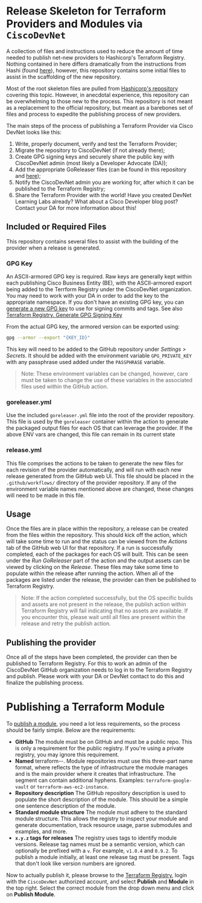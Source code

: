 # Release Skeleton for Terraform Providers and Modules via `CiscoDevNet`

A collection of files and instructions used to reduce the amount of time needed to publish net-new providers to Hashicorp's Terraform Registry.  Nothing contained in here differs dramatically from the instructions from Hashi (found [here](https://www.terraform.io/docs/registry/providers/publishing.html)), however, this repository contains some initial files to assist in the scaffolding of the new repository.

Most of the root skeleton files are pulled from [Hashicorp's repository](https://github.com/hashicorp/terraform-provider-scaffolding) covering this topic.  However, in anecdotal experience, this repository can be overwhelming to those new to the process.  This repository is not meant as a replacement to the official repository, but meant as a barebones set of files and process to expedite the publishing process of new providers. 

The main steps of the process of publishing a Terraform Provider via Cisco DevNet looks like this:

1. Write, properly document, verify and test the Terraform Provider;
2. Migrate the repository to CiscoDevNet (if not already there);
3. Create GPG signing keys and securely share the public key with CiscoDevNet admin (most likely a Developer Advocate (DA));
4. Add the appropriate GoReleaser files (can be found in this repository and [here](https://github.com/hashicorp/terraform-provider-scaffolding));
5. Notify the CiscoDevNet admin you are working for, after which it can be published to the Terraform Registry;
6. Share the Terraform Provider with the world! Have you created DevNet Learning Labs already? What about a Cisco Developer blog post? Contact your DA for more information about this!

## Included or Required Files

This repository contains several files to assist with the building of the provider when a release is generated.

### GPG Key

An ASCII-armored GPG key is required.  Raw keys are generally kept within each publishing Cisco Business Entity (BE), with the ASCII-armored export being added to the Terrform Registry under the CiscoDevNet organization.  You may need to work with your DA in order to add the key to the appropriate namespace. If you don't have an existing GPG key, you can [generate a new GPG key](https://docs.github.com/en/github/authenticating-to-github/managing-commit-signature-verification/generating-a-new-gpg-key) to use for signing commits and tags. See also [Terraform Registry. Generate GPG Signing Key](https://developer.hashicorp.com/terraform/tutorials/providers/provider-release-publish?in=terraform%2Fproviders#generate-gpg-signing-key)

From the actual GPG key, the armored version can be exported using:

```bash
gpg --armor --export "{KEY_ID}"
```

This key will need to be added to the GitHub repository under *Settings > Secrets*.  It should be added with the environment variable `GPG_PRIVATE_KEY` with any passphrase used added under the `PASSPHRASE` variable.

> Note: These environment variables can be changed, however, care must be taken to change the use of these variables in the associated files used within the GitHub action.

### goreleaser.yml

Use the included `goreleaser.yml` file into the root of the provider repository.  This file is used by the `goreleaser` container within the action to generate the packaged output files for each OS that can leverage the provider.  If the above ENV vars are changed, this file can remain in its current state

### release.yml

This file comprises the actions to be taken to generate the new files for each revision of the provider automatically, and will run with each new release generated from the GitHub web UI.  This file should be placed in the `.github/workflows/` directory of the provider repository.  If any of the environment variable names mentioned above are changed, these changes will need to be made in this file.

## Usage

Once the files are in place within the repository, a release can be created from the files within the repository.  This should kick off the action, which will take some time to run and the status can be viewed from the *Actions* tab of the GitHub web UI for that repository.  If a run is successfully completed, each of the packages for each OS will built.  This can be seen under the *Run GoReleaser* part of the action and the output assets can be viewed by clicking on the *Release*.  These files may take some time to populate within the release after running the action.  When all of the packages are listed under the release, the provider can then be published to Terraform Registry.

> Note: If the action completed successfully, but the OS specific builds and assets are not present in the release, the publish action within Terraform Registry will fail indicating that no assets are available.  If you encounter this, please wait until all files are present within the release and retry the publish action.

## Publishing the provider
Once all of the steps have been completed, the provider can then be published to Terraform Registry. For this to work an admin of the CiscoDevNet GitHub organization needs to log in to the Terraform Registry and publish. Please work with your DA or DevNet contact to do this and finalize the publishing process. 

# Publishing a Terraform Module
To [publish a module](https://www.terraform.io/registry/modules/publish), you need a lot less requirements, so the process should be fairly simple. Below are the requirements:

* **GitHub** The module must be on GitHub and must be a public repo. This is only a requirement for the public registry. If you're using a private registry, you may ignore this requirement.
* **Named** terraform-<PROVIDER>-<NAME>. Module repositories must use this three-part name format, where <NAME> reflects the type of infrastructure the module manages and <PROVIDER> is the main provider where it creates that infrastructure. The <NAME> segment can contain additional hyphens. Examples: `terraform-google-vault` or `terraform-aws-ec2-instance`.
* **Repository description** The GitHub repository description is used to populate the short description of the module. This should be a simple one sentence description of the module.
* **Standard module structure** The module must adhere to the standard module structure. This allows the registry to inspect your module and generate documentation, track resource usage, parse submodules and examples, and more.
* **`x.y.z` tags for releases** The registry uses tags to identify module versions. Release tag names must be a semantic version, which can optionally be prefixed with a `v`. For example, `v1.0.4` and `0.9.2`. To publish a module initially, at least one release tag must be present. Tags that don't look like version numbers are ignored.

Now to actually publish it, please browse to the [Terraform Registry](https://registry.terraform.io/), login with the `CiscoDevNet` authorized account, and select **Publish** and **Module** in the top right. Select the correct module from the drop down menu and click on **Publish Module**.
  
